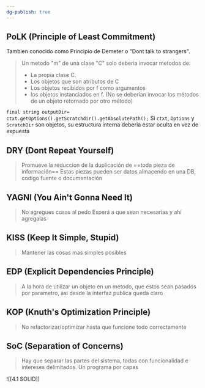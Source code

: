 ```yaml
---
dg-publish: true
---
```

## PoLK (Principle of Least Commitment)
Tambien conocido como Principio de Demeter o "Dont talk to strangers".
> Un metodo "m" de una clase "C" solo deberia invocar metodos de: 
> - La propia clase C.
> - Los objetos que son atributos de C
> - Los objetos recibidos por f como argumentos
> - los objetos instanciados en f.
> (No se deberían invocar los métodos de un objeto retornado por otro método)

`final string outputDir= ctxt.getOptions().getScratchdir().getAbsolutePath();`
Si `ctxt`, `Options` y `ScratchDir` son objetos, su estructura interna deberia estar oculta en vez de expuesta

## DRY (Dont Repeat Yourself)
> Promueve la reduccion de la duplicación de ==toda pieza de información==
> Estas piezas pueden ser datos almacendo en una DB, codigo fuente o documentación

## YAGNI (You Ain't Gonna Need It)
> No agregues cosas al pedo
> Esperá a que sean necesarias y ahí agregalas

## KISS (Keep It Simple, Stupid)
> Mantener las cosas mas simples posibles

## EDP (Explicit Dependencies Principle)
> A la hora de utilizar un objeto en un metodo, que estos sean pasados por parametro, asi desde la interfaz publica queda claro

## KOP (Knuth's Optimization Principle)
> No refactorizar/optimizar hasta que funcione todo correctamente

## SoC (Separation of Concerns)
> Hay que separar las partes del sistema, todas con funcionalidad e intereses delimitados.
> Un programa por capas

![[4.1 SOLID]]